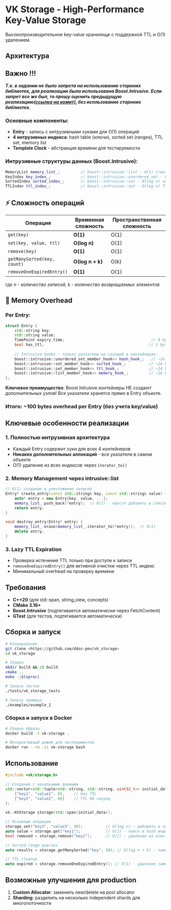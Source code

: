 # VK Storage - High-Performance Key-Value Storage

Высокопроизводительное key-value хранилище с поддержкой TTL и O(1) удалением.

## Архитектура

## Важно !!!
***Т.к. в задании не было запрета на использование сторнних библиотек, для реализации была использована Boost.Intrusive. Если запрет все же был, то прошу оценить предыдущую реализацию[(ссылка на комит)](https://github.com/ddos-pmv/vk_storage/tree/2ba6ed0ea94cfa0a6e505d22fe1ee3fa85a7dd58), без испльзование сторнних библиотек.***


### Основные компоненты:
- **Entry** - запись с интрузивными хуками для O(1) операций
- **4 интрузивных индекса**: hash table (ключи), sorted set (ranges), TTL set, memory list
- **Template Clock** - абстракция времени для тестируемости

### Интрузивные структуры данных (Boost.Intrusive):
```cpp
MemoryList memory_list_;         // boost::intrusive::list - O(1) create/destroy entry
KeyIndex key_index_;             // boost::intrusive::unordered_set - O(1) доступ по ключу  
SortedIndex sorted_index_;       // boost::intrusive::set - O(log n) sorted ranges
TTLIndex ttl_index_;             // boost::intrusive::set - O(log n) TTL управление
```

## ⚡ Сложность операций

| Операция | Временная сложность | Пространственная сложность |
|----------|-------------------|---------------------------|
| `get(key)` | **O(1)** | O(1) |
| `set(key, value, ttl)` | **O(log n)** | O(1) |
| `remove(key)` | **O(1)** | O(1) |
| `getManySorted(key, count)` | **O(log n + k)** | O(k) |
| `removeOneExpiredEntry()` | **O(1)** | O(1) |

*где n - количество записей, k - количество возвращаемых элементов*

## 💾 Memory Overhead

### Per Entry:
```cpp
struct Entry {
    std::string key;
    std::string value;
    TimePoint expiry_time;                                      // 8 bytes
    bool has_ttl;                                              // 1 byte + 7 padding
    
    // Intrusive hooks - только указатели на соседей в контейнерах:
    boost::intrusive::unordered_set_member_hook<> hash_hook_;   // ~16 bytes
    boost::intrusive::set_member_hook<> sorted_hook_;          // ~24 bytes  
    boost::intrusive::set_member_hook<> ttl_hook_;             // ~24 bytes
    boost::intrusive::list_member_hook<> memory_hook_;         // ~16 bytes
};
```

**Ключевое преимущество**: Boost.Intrusive контейнеры НЕ создают дополнительных узлов!
Все указатели хранятся прямо в Entry объекте.

### Итого: ~100 bytes overhead per Entry (без учета key/value)

## Ключевые особенности реализации

### 1. Полностью интрузивная архитектура
- Каждый Entry содержит хуки для всех 4 контейнеров
- **Никаких дополнительных аллокаций** - все указатели в самом объекте
- O(1) удаление из всех индексов через `iterator_to()`

### 2. Memory Management через intrusive::list
```cpp
// O(1) создание и уничтожение записей
Entry* create_entry(const std::string& key, const std::string& value) {
    auto* entry = new Entry{key, value, ...};
    memory_list_.push_back(*entry);  // O(1) - просто добавить в список
    return entry;
}

void destroy_entry(Entry* entry) {
    memory_list_.erase(memory_list_.iterator_to(*entry));  // O(1)
    delete entry;
}
```

### 3. Lazy TTL Expiration
- Проверка истечения TTL только при доступе к записи
- `removeOneExpiredEntry()` для активной очистки через TTL индекс
- Минимальный overhead на проверку времени


## Требования

- **C++20** (для std::span, string_view, concepts)
- **CMake 3.16+**
- **Boost.Intrusive** (подтягивается автоматически через FetchContent)
- **GTest** (для тестов, подтягивается автоматически)

## Сборка и запуск

```bash
# Клонирование
git clone <https://github.com/ddos-pmv/vk_storage>
cd vk_storage

# Сборка
mkdir build && cd build
cmake ..
make -j$(nproc)

# Запуск тестов
./tests/vk_storage_tests

# Запуск примера
./examples/example_1
```

### Сборка и запуск в Docker
```bash
# Сборка образа
docker build -t vk-storage .

# Интерактивный режим для экспериментов
docker run --rm -it vk-storage bash
```

## Использование

```cpp
#include <vk/storage.h>

// Создание с начальными данными
std::vector<std::tuple<std::string, std::string, uint32_t>> initial_data = {
    {"key1", "value1", 0},    // без TTL
    {"key2", "value2", 60}    // TTL 60 секунд
};

vk::KVStorage storage(std::span(initial_data));

// Основные операции
storage.set("key3", "value3", 30);          // O(log n) - добавить в sorted и TTL индексы
auto value = storage.get("key1");           // O(1) - поиск в hash индексе
bool removed = storage.remove("key2");      // O(1) - удаление из всех индексов

// Sorted range queries  
auto results = storage.getManySorted("key", 10); // O(log n + k) - поиск в sorted индексе

// TTL cleanup
auto expired = storage.removeOneExpiredEntry(); // O(1) - удаление самой старой записи
```

## Возможные улучшения для production

1. **Custom Allocator**: заменить new/delete на pool allocator
2. **Sharding**: разделить на несколько independent shards для многопоточности
